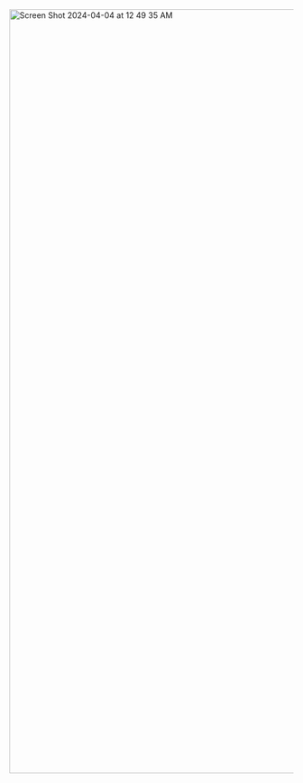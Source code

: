 <img width="1352" alt="Screen Shot 2024-04-04 at 12 49 35 AM" src="https://github.com/feranarouhi/MusicPlayer/assets/124641424/d9e364dc-ff9a-49b1-93fd-2a07457c1c2b">
